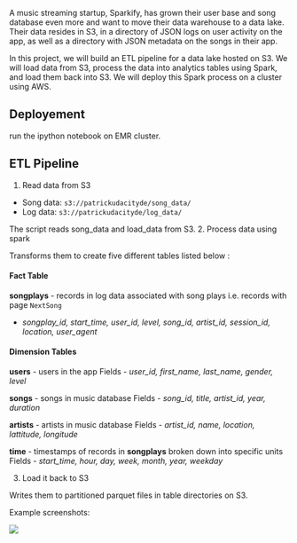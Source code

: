 
A music streaming startup, Sparkify, has grown their user base and song database even more and want to move their data warehouse to a data lake. Their data resides in S3, in a directory of JSON logs on user activity on the app, as well as a directory with JSON metadata on the songs in their app.

In this project, we will build an ETL pipeline for a data lake hosted on S3. We will load data from S3, process the data into analytics tables using Spark, and load them back into S3. We will deploy this Spark process on a cluster using AWS.


## Deployement

run the ipython notebook on EMR cluster.


## ETL Pipeline

1. Read data from S3

  * Song data: `s3://patrickudacityde/song_data/`
  * Log data: `s3://patrickudacityde/log_data/`

  The script reads song\_data and load\_data from S3.
2. Process data using spark

  Transforms them to create five different tables listed below :

#### Fact Table

  **songplays** - records in log data associated with song plays i.e. records with page `NextSong`

  * *songplay\_id, start\_time, user\_id, level, song\_id, artist\_id, session\_id, location, user\_agent*

#### Dimension Tables

  **users** - users in the app Fields - *user\_id, first\_name, last\_name, gender, level*

  **songs** - songs in music database Fields - *song\_id, title, artist\_id, year, duration*

  **artists** - artists in music database Fields - *artist\_id, name, location, lattitude, longitude*

  **time** - timestamps of records in **songplays** broken down into specific units Fields - *start\_time, hour, day, week, month, year, weekday*

3. Load it back to S3

  Writes them to partitioned parquet files in table directories on S3.


Example screenshots:

![](https://cdn.jsdelivr.net/gh/lipengyuan1994/image-host@master/uPic/2022012723425216433449721643344972402eA3dRRscreenshot_songplays.png)
